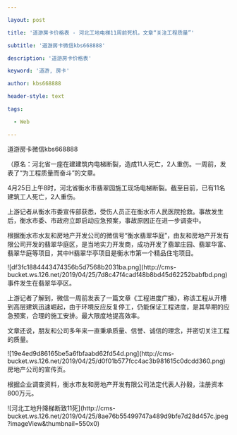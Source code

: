 ---
layout: post
title: '道游房卡价格表 - 河北工地电梯11周前死机，文章“关注工程质量”'
subtitle: '道游房卡微信kbs668888'
description: '道游房卡价格表'
keyword: '道游, 房卡'
author: kbs668888
header-style: text
tags:
  - Web
---
道游房卡微信kbs668888

（原名：河北省一座在建建筑内电梯断裂，造成11人死亡，2人重伤。一周前，发表了“为工程质量而奋斗”的文章。

4月25日上午8时，河北省衡水市翡翠园施工现场电梯断裂。截至目前，已有11名建筑工人死亡，2人重伤。

上游记者从衡水市委宣传部获悉，受伤人员正在衡水市人民医院抢救。事故发生后，衡水市委、市政府立即启动应急预案，事故原因正在进一步调查中。

根据衡水市水友和房地产开发公司的微信号“衡水翡翠华庭”，由友和房地产开发有限公司开发的翡翠华庭区，是当地实力开发商，成功开发了翡翠庄园、翡翠华富、翡翠华庭等项目，其中H翡翠华亭项目是衡水市第一个精品住宅项目。

![df3fc1884443474356b5d7568b2031ba.png](http://cms-
bucket.ws.126.net/2019/04/25/7d8c47f4cadf48b8bd45d62252babfbd.png)事件发生在翡翠华亭区。

上游记者了解到，微信一周前发表了一篇文章《工程进度广播》，称该工程从开槽到高层建筑迅速崛起，由于环境反应反复停工，仍能保证工程进度，是其早期的应急预案，合理的施工安排。最大限度地提高效率。

文章还说，朋友和公司多年来一直秉承质量、信誉、诚信的理念，并密切关注工程的质量。

![19e4ed9d86165be5a6fbfaabd62fd54d.png](http://cms-
bucket.ws.126.net/2019/04/25/d0f01b577fcc4ac3b981615c0dcdd360.png)房地产公司的宣传页。

根据企业调查资料，衡水市友和房地产开发有限公司法定代表人孙毅，注册资本800万元。

![河北工地升降梯断致11死](http://cms-
bucket.ws.126.net/2019/04/25/8ae76b55499747a489d9bfe7d28d457c.jpeg?imageView&thumbnail=550x0)  

